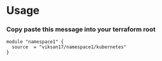 # Usage

### Copy paste this message into your terraform root
``````
module "namespace1" {
  source  = "viksan17/namespace1/kubernetes"
}
``````